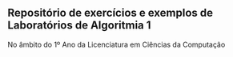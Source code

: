 ## Repositório de exercícios e exemplos de Laboratórios de Algoritmia 1

No âmbito do 1º Ano da Licenciatura em Ciências da Computação
